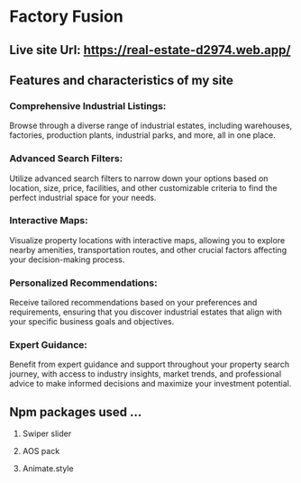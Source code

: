 # Factory Fusion

## Live site Url: https://real-estate-d2974.web.app/

## Features and characteristics of my site

### Comprehensive Industrial Listings:
  Browse through a diverse range of industrial estates, including warehouses, factories, production plants, industrial parks, and more, all in one place.
### Advanced Search Filters:
 Utilize advanced search filters to narrow down your options based on location, size, price, facilities, and other customizable criteria to find the perfect industrial space for your needs.
### Interactive Maps:
 Visualize property locations with interactive maps, allowing you to explore nearby amenities, transportation routes, and other crucial factors affecting your decision-making process.
### Personalized Recommendations:
 Receive tailored recommendations based on your preferences and requirements, ensuring that you discover industrial estates that align with your specific business goals and objectives.
### Expert Guidance:
 Benefit from expert guidance and support throughout your property search journey, with access to industry insights, market trends, and professional advice to make informed decisions and maximize your investment potential.


 ## Npm packages used ...
 1. Swiper slider

 2. AOS pack

 3. Animate.style
